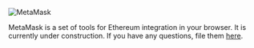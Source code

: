 ![MetaMask](https://avatars3.githubusercontent.com/u/11744586?v=3&s=200])

MetaMask is a set of tools for Ethereum integration in your browser.
It is currently under construction.
If you have any questions, file them [here](https://github.com/MetaMask/talk/issues/new).
